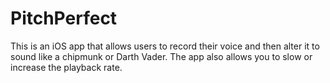 # PitchPerfect

This is an iOS app that allows users to record their voice and then alter it to sound like a chipmunk or Darth Vader.  The app also
allows you to slow or increase the playback rate.
